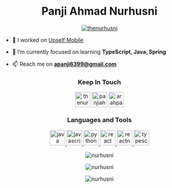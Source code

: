 <h1 align="center" font-weight"bold">Panji Ahmad Nurhusni</h1>

<!-- <p align="center"> <img src="https://komarev.com/ghpvc/?username=nurhusni&label=Profile%20views&color=0e75b6&style=flat" alt="nurhusni" /> </p> -->

<p align="center"> <a href="https://twitter.com/thenurhusni" target="blank"><img src="https://img.shields.io/twitter/follow/thenurhusni?logo=twitter&style=for-the-badge" alt="thenurhusni" /></a> </p>

- 🔭 I worked on [Upself Mobile](https://github.com/Upself-ID/upself-mobile)

- 🌱 I’m currently focused on learning **TypeScript, Java, Spring**

- 📫 Reach me on **apanji6399@gmail.com**

<h3 align="center">Keep In Touch</h3>
<p align="center">
    <a href="https://twitter.com/thenurhusni" target="blank"><img align="center" src="https://img.icons8.com/color/48/000000/twitter--v1.png" alt="thenurhusni" height="40" width="40" /></a>
    <a href="https://linkedin.com/in/panjiahmadn" target="blank"><img align="center" src="https://img.icons8.com/fluency/48/000000/linkedin.png" alt="panjiahmadn" height="40" width="40" /></a>
    <a href="https://stackoverflow.com/users/arahpanah" target="blank"><img align="center" src="https://img.icons8.com/fluency/48/000000/stackoverflow.png" alt="arahpanah" height="40" width="40" /></a>
</p>

<h3 align="center">Languages and Tools</h3>
<p align="center"> 
    <a href="https://www.java.com/" target="_blank"> <img src="https://img.icons8.com/color/48/000000/java-coffee-cup-logo--v1.png" alt="java" width="40" height="40"/> </a> 
    <a href="https://www.javascript.com/" target="_blank"> <img src="https://img.icons8.com/color/48/000000/javascript--v1.png" alt="javascript" width="40" height="40"/> </a> 
    <a href="https://www.python.org" target="_blank"> <img src="https://img.icons8.com/color/48/000000/python--v1.png" alt="python" width="40" height="40"/> </a> 
    <a href="https://reactjs.org/" target="_blank"> <img src="https://img.icons8.com/plasticine/100/000000/react.png" alt="react" width="40" height="40"/> </a> 
    <a href="https://reactnative.dev/" target="_blank"> <img src="https://img.icons8.com/color/48/000000/react-native.png" alt="reactnative" width="40" height="40"/> </a> 
    <a href="https://www.typescriptlang.org/" target="_blank"> <img src="https://img.icons8.com/color/48/000000/typescript.png" alt="typescript" width="40" height="40"/> </a>
</p>

<p align="center">
    <img align="center" src="https://github-readme-stats.vercel.app/api?username=nurhusni&show_icons=true&locale=en&include_all_commits=true&theme=onedark&hide_border=true" alt="nurhusni" />
</p>

<p align="center">
    <img align="center" src="https://github-readme-stats.vercel.app/api/top-langs/?username=nurhusni&show_icons=true&locale=en&layout=compact&theme=onedark&hide_border=true" alt="nurhusni" />
</p>

<p align="center">
    <img align="center" src="https://github-readme-streak-stats.herokuapp.com/?user=nurhusni&theme=onedark&hide_border=true" alt="nurhusni" />
</p>
